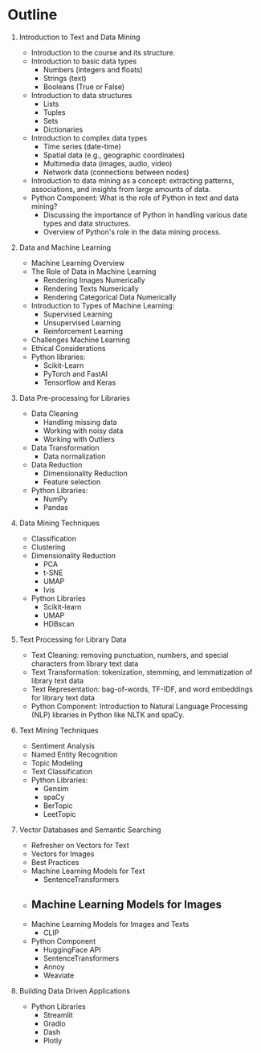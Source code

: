 
# Outline

1. Introduction to Text and Data Mining
    - Introduction to the course and its structure.
    - Introduction to basic data types
        - Numbers (integers and floats)
        - Strings (text)
        - Booleans (True or False)
    - Introduction to data structures
        - Lists
        - Tuples
        - Sets
        - Dictionaries
    - Introduction to complex data types
        - Time series (date-time)
        - Spatial data (e.g., geographic coordinates)
        - Multimedia data (images, audio, video)
        - Network data (connections between nodes)
    - Introduction to data mining as a concept: extracting patterns, associations, and insights from large amounts of data.
    - Python Component: What is the role of Python in text and data mining?
        - Discussing the importance of Python in handling various data types and data structures.
        - Overview of Python's role in the data mining process.

2. Data and Machine Learning
    - Machine Learning Overview
    - The Role of Data in Machine Learning
        - Rendering Images Numerically
        - Rendering Texts Numerically
        - Rendering Categorical Data Numerically
    - Introduction to Types of Machine Learning:
        - Supervised Learning
        - Unsupervised Learning
        - Reinforcement Learning
    - Challenges Machine Learning
    - Ethical Considerations
    - Python libraries:
        - Scikit-Learn
        - PyTorch and FastAI
        - Tensorflow and Keras

3. Data Pre-processing for Libraries
    - Data Cleaning
        - Handling missing data
        - Working with noisy data
        - Working with Outliers
    - Data Transformation
        - Data normalization
    - Data Reduction
        - Dimensionality Reduction
        - Feature selection
    - Python Libraries:
        - NumPy
        - Pandas

4. Data Mining Techniques
    - Classification
    - Clustering
    - Dimensionality Reduction
        - PCA
        - t-SNE
        - UMAP
        - Ivis
    - Python Libraries
        - Scikit-learn
        - UMAP
        - HDBscan

5. Text Processing for Library Data
    - Text Cleaning: removing punctuation, numbers, and special characters from library text data
    - Text Transformation: tokenization, stemming, and lemmatization of library text data
    - Text Representation: bag-of-words, TF-IDF, and word embeddings for library text data
    - Python Component: Introduction to Natural Language Processing (NLP) libraries in Python like NLTK and spaCy.

6. Text Mining Techniques
    - Sentiment Analysis
    - Named Entity Recognition
    - Topic Modeling
    - Text Classification
    - Python Libraries:
        - Gensim
        - spaCy
        - BerTopic
        - LeetTopic

7. Vector Databases and Semantic Searching
    - Refresher on Vectors for Text
    - Vectors for Images
    - Best Practices
    - Machine Learning Models for Text
        - SentenceTransformers
    - Machine Learning Models for Images
        - 
    - Machine Learning Models for Images and Texts
        - CLIP
    - Python Component
        - HuggingFace API
        - SentenceTransformers
        - Annoy
        - Weaviate

8. Building Data Driven Applications
    - Python Libraries
        - Streamlit
        - Gradio
        - Dash
        - Plotly

